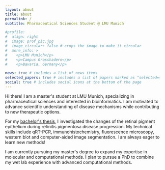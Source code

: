 ```yaml
---
layout: about
title: about
permalink: /
subtitle: Pharmaceutical Sciences Student @ LMU Munich

#profile:
#  align: right
#  image: prof_pic.jpg
#  image_circular: false # crops the image to make it circular
#  more_info: >
#    <p>LMU Munich</p>
#    <p>Campus Grosshadern</p>
#    <p>Bavaria, Germany</p>

news: true # includes a list of news items
selected_papers: true # includes a list of papers marked as "selected={true}"
social: true # includes social icons at the bottom of the page
---
```


Hi there! I am a master's student at LMU Munich, specializing in pharmaceutical sciences and interested in bioinformatics. I am motivated to advance scientific understanding of disease mechanisms while contributing to new therapeutic options.

For my [bachelor's thesis](/projects/bachelors-thesis/), I investigated the changes of the retinal pigment epithelium during retinitis pigmentosa disease progression. My technical skills include qRT-PCR, immunohistochemistry, fluorescence microscopy, western blot and computer-aided image segmentation. I am always eager to learn new methods!

I am currently pursuing my master's degree to expand my expertise in molecular and computational methods. I plan to pursue a PhD to combine my wet lab experience with advanced computational methods.
